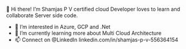  👋 Hi there! I’m Shamjas P V certified cloud Developer loves to learn and collaborate Server side code.
- 👀 I’m interested in Azure, GCP and .Net
- 🌱 I’m currently learning more about Multi Cloud Architecture
- 📫 Connect on @LinkedIn linkedin.com/in/shamjas-p-v-556364154
